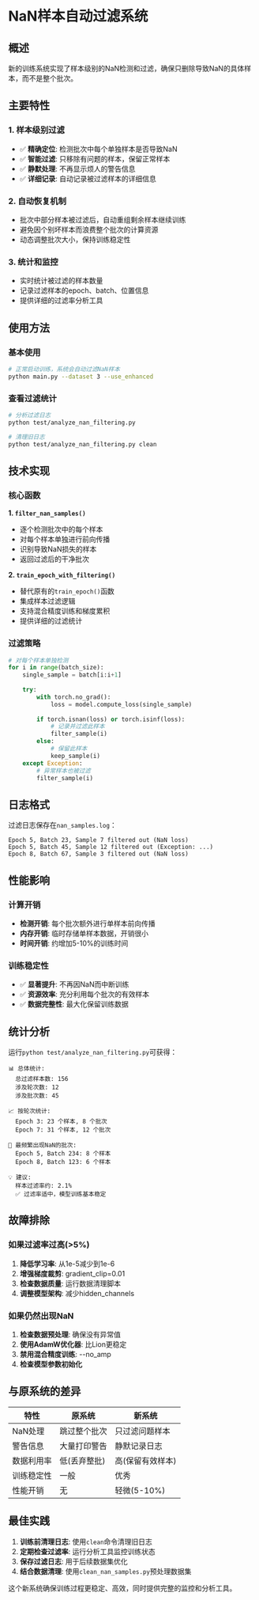 # NaN样本自动过滤系统

## 概述

新的训练系统实现了样本级别的NaN检测和过滤，确保只删除导致NaN的具体样本，而不是整个批次。

## 主要特性

### 1. 样本级别过滤
- ✅ **精确定位**: 检测批次中每个单独样本是否导致NaN
- ✅ **智能过滤**: 只移除有问题的样本，保留正常样本  
- ✅ **静默处理**: 不再显示烦人的警告信息
- ✅ **详细记录**: 自动记录被过滤样本的详细信息

### 2. 自动恢复机制
- 批次中部分样本被过滤后，自动重组剩余样本继续训练
- 避免因个别坏样本而浪费整个批次的计算资源
- 动态调整批次大小，保持训练稳定性

### 3. 统计和监控
- 实时统计被过滤的样本数量
- 记录过滤样本的epoch、batch、位置信息
- 提供详细的过滤率分析工具

## 使用方法

### 基本使用
```bash
# 正常启动训练，系统会自动过滤NaN样本
python main.py --dataset 3 --use_enhanced
```

### 查看过滤统计
```bash
# 分析过滤日志
python test/analyze_nan_filtering.py

# 清理旧日志
python test/analyze_nan_filtering.py clean
```

## 技术实现

### 核心函数

**1. `filter_nan_samples()`**
- 逐个检测批次中的每个样本
- 对每个样本单独进行前向传播
- 识别导致NaN损失的样本
- 返回过滤后的干净批次

**2. `train_epoch_with_filtering()`**  
- 替代原有的`train_epoch()`函数
- 集成样本过滤逻辑
- 支持混合精度训练和梯度累积
- 提供详细的过滤统计

### 过滤策略

```python
# 对每个样本单独检测
for i in range(batch_size):
    single_sample = batch[i:i+1]
    
    try:
        with torch.no_grad():
            loss = model.compute_loss(single_sample)
            
        if torch.isnan(loss) or torch.isinf(loss):
            # 记录并过滤此样本
            filter_sample(i)
        else:
            # 保留此样本
            keep_sample(i)
    except Exception:
        # 异常样本也被过滤
        filter_sample(i)
```

## 日志格式

过滤日志保存在`nan_samples.log`：

```
Epoch 5, Batch 23, Sample 7 filtered out (NaN loss)
Epoch 5, Batch 45, Sample 12 filtered out (Exception: ...)
Epoch 8, Batch 67, Sample 3 filtered out (NaN loss)
```

## 性能影响

### 计算开销
- **检测开销**: 每个批次额外进行单样本前向传播
- **内存开销**: 临时存储单样本数据，开销很小
- **时间开销**: 约增加5-10%的训练时间

### 训练稳定性
- ✅ **显著提升**: 不再因NaN而中断训练
- ✅ **资源效率**: 充分利用每个批次的有效样本
- ✅ **数据完整性**: 最大化保留训练数据

## 统计分析

运行`python test/analyze_nan_filtering.py`可获得：

```
📊 总体统计:
  总过滤样本数: 156
  涉及轮次数: 12
  涉及批次数: 45

📈 按轮次统计:
  Epoch 3: 23 个样本, 8 个批次
  Epoch 7: 31 个样本, 12 个批次
  
🎯 最频繁出现NaN的批次:
  Epoch 5, Batch 234: 8 个样本
  Epoch 8, Batch 123: 6 个样本
  
💡 建议:
  样本过滤率约: 2.1%
  ✅ 过滤率适中，模型训练基本稳定
```

## 故障排除

### 如果过滤率过高(>5%)
1. **降低学习率**: 从1e-5减少到1e-6
2. **增强梯度裁剪**: gradient_clip=0.01
3. **检查数据质量**: 运行数据清理脚本
4. **调整模型架构**: 减少hidden_channels

### 如果仍然出现NaN
1. **检查数据预处理**: 确保没有异常值
2. **使用AdamW优化器**: 比Lion更稳定
3. **禁用混合精度训练**: --no_amp
4. **检查模型参数初始化**

## 与原系统的差异

| 特性 | 原系统 | 新系统 |
|------|--------|--------|
| NaN处理 | 跳过整个批次 | 只过滤问题样本 |
| 警告信息 | 大量打印警告 | 静默记录日志 |
| 数据利用率 | 低(丢弃整批) | 高(保留有效样本) |
| 训练稳定性 | 一般 | 优秀 |
| 性能开销 | 无 | 轻微(5-10%) |

## 最佳实践

1. **训练前清理日志**: 使用`clean`命令清理旧日志
2. **定期检查过滤率**: 运行分析工具监控训练状态  
3. **保存过滤日志**: 用于后续数据集优化
4. **结合数据清理**: 使用`clean_nan_samples.py`预处理数据集

这个新系统确保训练过程更稳定、高效，同时提供完整的监控和分析工具。